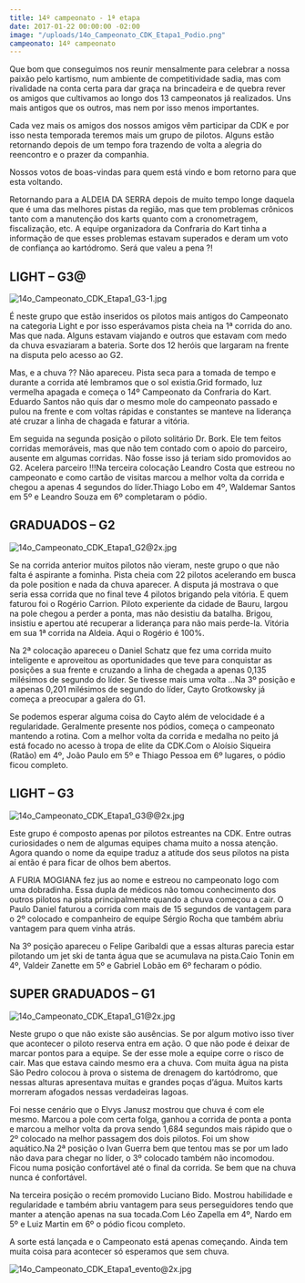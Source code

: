 ```yaml
---
title: 14º campeonato - 1ª etapa
date: 2017-01-22 00:00:00 -02:00
image: "/uploads/14o_Campeonato_CDK_Etapa1_Podio.png"
campeonato: 14º campeonato
---
```


Que bom que conseguimos nos reunir mensalmente para celebrar a nossa paixão pelo kartismo, num ambiente de competitividade sadia, mas com rivalidade na conta certa para dar graça na brincadeira e de quebra rever os amigos que cultivamos ao longo dos 13 campeonatos já realizados. Uns mais antigos que os outros, mas nem por isso menos importantes.

Cada vez mais os amigos dos nossos amigos vêm participar da CDK e por isso nesta temporada teremos mais um grupo de pilotos. Alguns estão retornando depois de um tempo fora trazendo de volta a alegria do reencontro e o prazer da companhia.

Nossos votos de boas-vindas para quem está vindo e bom retorno para que esta voltando.

Retornando para a ALDEIA DA SERRA depois de muito tempo longe daquela que é uma das melhores pistas da região, mas que tem problemas crônicos tanto com a manutenção dos karts quanto com a cronometragem, fiscalização, etc. A equipe organizadora da Confraria do Kart tinha a informação de que esses problemas estavam superados e deram um voto de confiança ao kartódromo. Será que valeu a pena ?!

## LIGHT – G3@

![14o_Campeonato_CDK_Etapa1_G3-1.jpg](/uploads/14o_Campeonato_CDK_Etapa1_G3-1.jpg)

É neste grupo que estão inseridos os pilotos mais antigos do Campeonato na categoria Light e por isso esperávamos pista cheia na 1ª corrida do ano. Mas que nada. Alguns estavam viajando e outros que estavam com medo da chuva esvaziaram a bateria. Sorte dos 12 heróis que largaram na frente na disputa pelo acesso ao G2.

Mas, e a chuva ?? Não apareceu. Pista seca para a tomada de tempo e durante a corrida até lembramos que o sol existia.Grid formado, luz vermelha apagada e começa o 14º Campeonato da Confraria do Kart. Eduardo Santos não quis dar o mesmo mole do campeonato passado e pulou na frente e com voltas rápidas e constantes se manteve na liderança até cruzar a linha de chagada e faturar a vitória.

Em seguida na segunda posição o piloto solitário Dr. Bork. Ele tem feitos corridas memoráveis, mas que não tem contado com o apoio do parceiro, ausente em algumas corridas. Não fosse isso já teriam sido promovidos ao G2. Acelera parceiro !!!Na terceira colocação Leandro Costa que estreou no campeonato e como cartão de visitas marcou a melhor volta da corrida e chegou a apenas 4 segundos do líder.Thiago Lobo em 4º, Waldemar Santos em 5º e Leandro Souza em 6º completaram o pódio.

## GRADUADOS – G2

![14o_Campeonato_CDK_Etapa1_G2@2x.jpg](/uploads/14o_Campeonato_CDK_Etapa1_G2@2x.jpg)

Se na corrida anterior muitos pilotos não vieram, neste grupo o que não falta é aspirante a fominha. Pista cheia com 22 pilotos acelerando em busca da pole position e nada da chuva aparecer. A disputa já mostrava o que seria essa corrida que no final teve 4 pilotos brigando pela vitória. E quem faturou foi o Rogério Carrion. Piloto experiente da cidade de Bauru, largou na pole chegou a perder a ponta, mas não desistiu da batalha. Brigou, insistiu e apertou até recuperar a liderança para não mais perde-la. Vitória em sua 1ª corrida na Aldeia. Aqui o Rogério é 100%.

Na 2ª colocação apareceu o Daniel Schatz que fez uma corrida muito inteligente e aproveitou as oportunidades que teve para conquistar as posições a sua frente e cruzando a linha de chegada a apenas 0,135 milésimos de segundo do líder. Se tivesse mais uma volta …Na 3º posição e a apenas 0,201 milésimos de segundo do líder, Cayto Grotkowsky já começa a preocupar a galera do G1.

Se podemos esperar alguma coisa do Cayto além de velocidade é a regularidade. Geralmente presente nos pódios, começa o campeonato mantendo a rotina. Com a melhor volta da corrida e medalha no peito já está focado no acesso à tropa de elite da CDK.Com o Aloísio Siqueira (Ratão) em 4º, João Paulo em 5º e Thiago Pessoa em 6º lugares, o pódio ficou completo.

## LIGHT – G3

![14o_Campeonato_CDK_Etapa1_G3@@2x.jpg](/uploads/14o_Campeonato_CDK_Etapa1_G3@@2x.jpg)

Este grupo é composto apenas por pilotos estreantes na CDK. Entre outras curiosidades o nem de algumas equipes chama muito a nossa atenção. Agora quando o nome da equipe traduz a atitude dos seus pilotos na pista aí então é para ficar de olhos bem abertos.

A FURIA MOGIANA fez jus ao nome e estreou no campeonato logo com uma dobradinha. Essa dupla de médicos não tomou conhecimento dos outros pilotos na pista principalmente quando a chuva começou a cair. O Paulo Daniel faturou a corrida com mais de 15 segundos de vantagem para o 2º colocado e companheiro de equipe Sérgio Rocha que também abriu vantagem para quem vinha atrás.

Na 3º posição apareceu o Felipe Garibaldi que a essas alturas parecia estar pilotando um jet ski de tanta água que se acumulava na pista.Caio Tonin em 4º, Valdeir Zanette em 5º e Gabriel Lobão em 6º fecharam o pódio.

## SUPER GRADUADOS – G1

![14o_Campeonato_CDK_Etapa1_G1@2x.jpg](/uploads/14o_Campeonato_CDK_Etapa1_G1@2x.jpg)

Neste grupo o que não existe são ausências. Se por algum motivo isso tiver que acontecer o piloto reserva entra em ação. O que não pode é deixar de marcar pontos para a equipe. Se der esse mole a equipe corre o risco de cair. Mas que estava caindo mesmo era a chuva. Com muita água na pista São Pedro colocou à prova o sistema de drenagem do kartódromo, que nessas alturas apresentava muitas e grandes poças d’água. Muitos karts morreram afogados nessas verdadeiras lagoas.

Foi nesse cenário que o Elvys Janusz mostrou que chuva é com ele mesmo. Marcou a pole com certa folga, ganhou a corrida de ponta a ponta e marcou a melhor volta da prova sendo 1,684 segundos mais rápido que o 2º colocado na melhor passagem dos dois pilotos. Foi um show aquático.Na 2ª posição o Ivan Guerra bem que tentou mas se por um lado não dava para chegar no líder, o 3º colocado também não incomodou. Ficou numa posição confortável até o final da corrida. Se bem que na chuva nunca é confortável.

Na terceira posição o recém promovido Luciano Bido. Mostrou habilidade e regularidade e também abriu vantagem para seus perseguidores tendo que manter a atenção apenas na sua tocada.Com Léo Zapella em 4º, Nardo em 5º e Luiz Martin em 6º o pódio ficou completo.

A sorte está lançada e o Campeonato está apenas começando. Ainda tem muita coisa para acontecer só esperamos que sem chuva.

![14o_Campeonato_CDK_Etapa1_evento@2x.jpg](/uploads/14o_Campeonato_CDK_Etapa1_evento@2x.jpg)